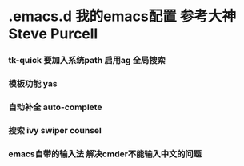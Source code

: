 # .emacs.d 我的emacs配置 参考大神 Steve Purcell
### tk-quick 要加入系统path 启用ag 全局搜索
### 模板功能 yas
### 自动补全 auto-complete
### 搜索 ivy swiper counsel
### emacs自带的输入法 解决cmder不能输入中文的问题
